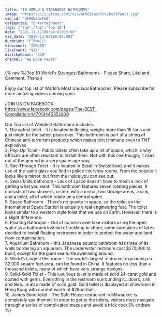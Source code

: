 ```yaml
---
title: "10 WORLD'S STRANGEST BATHROOMS"
image: "https:\/\/i.ytimg.com\/vi\/GFHObiGxFb0\/hqdefault.jpg"
vid_id: "GFHObiGxFb0"
categories: "Entertainment"
tags: ["top","Top","Top 10"]
date: "2021-11-11T09:04:01+03:00"
vid_date: "2016-11-02T20:05:09Z"
duration: "PT5M41S"
viewcount: "226433"
likeCount: "917"
dislikeCount: "129"
channel: "We Love Facts"
---
```

{% raw %}Top 10 World's Strangest Bathrooms - Please Share, Like and Comment. Thanx))<br /><br />Enjoy our top list of World's Most Unusual Bathrooms. Please subscribe for more amazing videos coming soon. <br /><br />JOIN US ON FACEBOOK:<br /><a rel="nofollow" target="blank" href="https://www.facebook.com/pages/The-BEST-Compilation/447013445352908">https://www.facebook.com/pages/The-BEST-Compilation/447013445352908</a><br /><br />Our Top list of Weirdest Bathrooms includes:<br />1. The safest toilet - It is located in Beijing, weighs more than 15-tons and just might be the safest place ever. This bathroom is part of a string of Chinese anti-terrorism products which makes toilet immune even to TNT explosives.<br />2. Pop-Up Toilet - Public toilets often take up a lot of space, which is why officials are often reluctant to install them. Not with this one though; it rises out of the ground in a very space age way.<br />3. See-Through Toilet - It is located in Basel in Switzerland, and it makes use of the same glass you find in police interview rooms. From the outside it looks like a mirror, but from the inside you can see out.<br />4. Swiss knife bathroom - Lack of space doesn't have to mean a lack of getting what you want. This bathroom features seven rotating pieces. It consists of two showers, cistern with a mirror, two storage areas, a sink, and a toilet, all of which rotate on a central spine.<br />5. Space Bathroom - There’s no gravity in space, so the toilet on the International Space Station is actually a real engineering feat. The toilet looks similar to a western style toilet that we use on Earth. However, there is a slight difference. <br />6. Floating Bathroom - Out of concern over lake visitors using the open water as a bathroom instead of trekking to shore, some caretakers of lakes decided to install floating restrooms in order to protect the water and land from contamination.<br />7. Aquarium Bathroom - this Japanese aquatic bathroom has three of its walls bordering an aquarium. The underwater restroom cost $270,000 to build, except for the giant sea turtle swimming around.<br />8. World’s Largest Restroom - The world’s largest restroom, expanding on 32,000 square feet area, can be found in China. It features no less than a thousand toilets, many of which have very strange designs.<br />9. Solid-Gold Toilet - This luxurious toilet is made of solid 24-carat gold and coated with gems. Everything in the restroom surrounding it...doors, sink and tiles...is also made of solid gold. Gold toilet is displayed at showroom in Hong Kong with current worth of $29 million.<br />10. James Bond toilet - The Safe House restaurant in Milwaukee is completely spy themed. In order to get to the toilets, visitors must navigate through a series of complicated mazes and avoid a trick door.{% endraw %}
